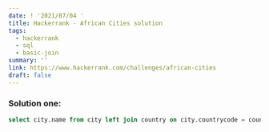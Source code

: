 ```yaml
---
date: ! '2021/07/04 '
title: Hackerrank - African Cities solution
tags:
  - hackerrank
  - sql
  - basic-join
summary: ''
link: https://www.hackerrank.com/challenges/african-cities
draft: false
---
```


### Solution one:

```sql
select city.name from city left join country on city.countrycode = country.code where continent = 'africa';
```
